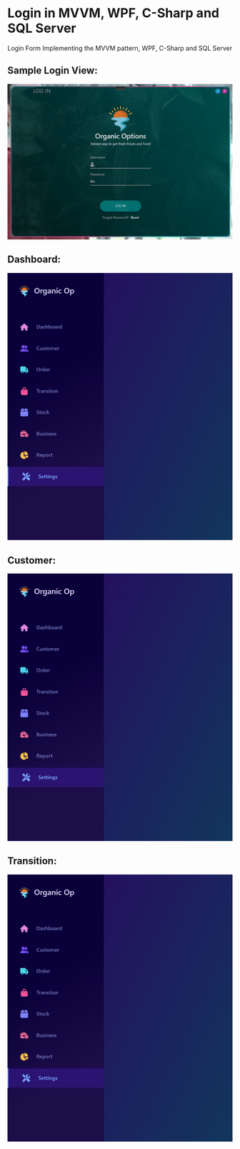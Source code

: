 # Login in MVVM, WPF, C-Sharp and SQL Server
Login Form Implementing the MVVM pattern, WPF, C-Sharp and SQL Server
<h2>Sample Login View:</h2>
<a href="" target="_blank">
  <img src="https://github.com/aminul-islam-niloy/User-Authentication-WPF/blob/master/WPF-LoginForm/Images/Sample1.jpg"/>
</a>


<h2>Dashboard:</h2>
<a href="" target="_blank">
  <img src="https://github.com/aminul-islam-niloy/User-Authentication-WPF/blob/master/WPF-LoginForm/Images/sample2.jpg"/>
</a>

<h2>Customer:</h2>
<a href="" target="_blank">
  <img src="https://github.com/aminul-islam-niloy/User-Authentication-WPF/blob/master/WPF-LoginForm/Images/sample2.jpg"/>
</a>

<h2>Transition:</h2>
<a href="" target="_blank">
  <img src="https://github.com/aminul-islam-niloy/User-Authentication-WPF/blob/master/WPF-LoginForm/Images/sample2.jpg"/>
</a>





